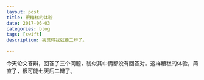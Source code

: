 ```yaml
---
layout: post
title: 很糟糕的体验
date: 2017-06-03
categories: blog
tags: [swift]
description: 我觉得我就要二辩了。

---
```

  今天论文答辩，回答了三个问题，貌似其中俩都没有回答对。这样糟糕的体验，简直了，很可能七天后二辩了。
